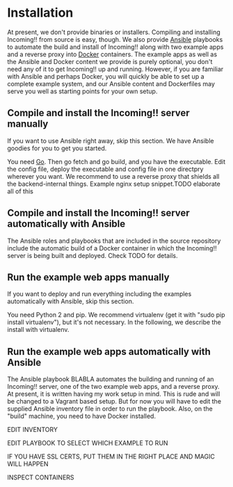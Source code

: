 Installation
============

At present, we don't provide binaries or installers. Compiling and installing Incoming!! from source is easy, though. We also provide [Ansible](http://www.ansible.com/home) playbooks to automate the build and install of Incoming!! along with two example apps and a reverse proxy into [Docker](https://www.docker.com/) containers. The example apps as well as the Ansible and Docker content we provide is purely optional, you don't need any of it to get Incoming!! up and running. However, if you are familiar with Ansible and perhaps Docker, you will quickly be able to set up a complete example system, and our Ansible content and Dockerfiles may serve you well as starting points for your own setup.


Compile and install the Incoming!! server manually
--------------------------------------------------

If you want to use Ansible right away, skip this section. We have Ansible goodies for you to get you started.

You need [Go](http://www.golang.org). Then go fetch and go build, and you have the executable. Edit the config file, deploy the executable and config file in one directpry wherever you want. We recommend to use a reverse proxy that shields all the backend-internal things. Example nginx setup snippet.TODO elaborate all of this


Compile and install the Incoming!! server automatically with Ansible
--------------------------------------------------------------------

The Ansible roles and playbooks that are included in the source repository include the automatic build of a Docker container in which the Incoming!! server is being built and deployed. Check TODO for details.


Run the example web apps manually
---------------------------------

If you want to deploy and run everything including the examples automatically with Ansible, skip this section.

You need Python 2 and pip. We recommend virtualenv (get it with "sudo pip install virtualenv"), but it's not necessary. In the following, we describe the install with virtualenv.


Run the example web apps automatically with Ansible
---------------------------------------------------

The Ansible playbook BLABLA automates the building and running of an Incoming!! server, one of the two example web apps, and a reverse proxy. At present, it is written having my work setup in mind. This is rude and will be changed to a Vagrant based setup. But for now you will have to edit the supplied Ansible inventory file in order to run the playbook. Also, on the "build" machine, you need to have Docker installed.

EDIT INVENTORY

EDIT PLAYBOOK TO SELECT WHICH EXAMPLE TO RUN

IF YOU HAVE SSL CERTS, PUT THEM IN THE RIGHT PLACE AND MAGIC WILL HAPPEN

INSPECT CONTAINERS
